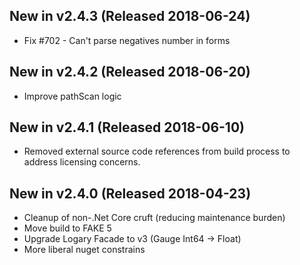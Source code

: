 ## New in v2.4.3 (Released 2018-06-24)
* Fix #702 - Can't parse  negatives number in forms

## New in v2.4.2 (Released 2018-06-20)
* Improve pathScan logic

## New in v2.4.1 (Released 2018-06-10)
* Removed external source code references from build process to address licensing concerns.

## New in v2.4.0 (Released 2018-04-23)
* Cleanup of non-.Net Core cruft (reducing maintenance burden)
* Move build to FAKE 5
* Upgrade Logary Facade to v3 (Gauge Int64 -> Float)
* More liberal nuget constrains
